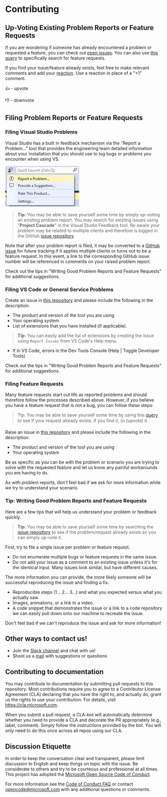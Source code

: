 # Contributing 

## Up-Voting Existing Problem Reports or Feature Requests
If you are wondering if someone has already encountered a problem or requested a feature, you can check out [open issues](https://github.com/Microsoft/project-cascade/issues). You can also use [this query](https://aka.ms/project-cascade/feature-requests) to specifically search for feature requests.

If you find your issue/feature already exists, feel free to make relevant comments and add your [reaction](https://github.com/blog/2119-add-reactions-to-pull-requests-issues-and-comments). Use a reaction in place of a "+1" comment.

👍 - upvote

👎 - downvote

## Filing Problem Reports or Feature Requests

### Filing Visual Studio Problems

Visual Studio has a built in feedback mechanism via the "Report a Problem..." tool that provides the engineering team detailed information about your installation that you should use to log bugs or problems you encounter when using VS.

![Image of Report a Problem...](docs/media/vs-feedback.png) 

> **Tip:** You may be able to save yourself some time by simply up-voting an existing problem report.  You may search for existing issues using "**Project Cascade**" in the Visual Studio Feedback tool. Be aware your problem may be related to multiple clients and therefore is logged in the GitHub [issue repository](https://github.com/Microsoft/project-cascade/issues).


Note that after your problem report is filed, it may be converted to a [GitHub issue](https://github.com/Microsoft/project-cascade/issues) for future tracking if it applies multiple clients or turns out to be a feature request. In this event, a link to the corresponding GitHub issue number will be referenced in comments on your raised problem report. 

Check out the tips in "Writing Good Problem Reports and Feature Requests" for additional suggestions.

### Filing VS Code or General Service Problems 

Create an issue in [this repository](https://github.com/Microsoft/project-cascade/issues) and please include the following in the description:

* The product and version of the tool you are using
* Your operating system
* List of extensions that you have installed (if applicable). 

> **Tip:** You can easily add the list of extensions by creating the issue using `Report Issues` from VS Code's Help menu. 

* If in VS Code, errors in the Dev Tools Console (Help | Toggle Developer Tools)

Check out the tips in "Writing Good Problem Reports and Feature Requests" for additional suggestions.

### Filing Feature Requests
Many feature requests start out life as reported problems and should therefore follow the processes described above.  However, if you believe you have a feature request that is not a bug, you can follow these steps:

> Tip: You may be able to save yourself some time by using this [query](https://aka.ms/project-cascade/feature-requests) to see if your request already exists.  If you find it, 👍 (upvote) it.

Raise an issue in [this repository](https://github.com/Microsoft/project-cascade/issues) and please include the following in the description:

* The product and version of the tool you are using
* Your operating system

Be as specific as you can be with the problem or scenario you are trying to solve with the requested feature and let us know any painful workarounds you are having to do.

As with problem reports, don't feel bad if we ask for more information while we try to understand your scenario.

### Tip: Writing Good Problem Reports and Feature Requests

Here are a few tips that will help us understand your problem or feedback quickly.  

> **Tip:** You may be able to save yourself some time by searching the [issue repository](https://github.com/Microsoft/project-cascade/issues) to see if the problem/request already exists so you can simply up-vote it. 

First, try to file a single issue per problem or feature request.

* Do not enumerate multiple bugs or feature requests in the same issue.
* Do not add your issue as a comment to an existing issue unless it's for the identical input. Many issues look similar, but have different causes.

The more information you can provide, the more likely someone will be successful reproducing the issue and finding a fix. 

* Reproducible steps (1... 2... 3...) and what you expected versus what you actually saw. 
* Images, animations, or a link to a video. 
* A code snippet that demonstrates the issue or a link to a code repository we can easily pull down onto our machine to recreate the issue. 

Don't feel bad if we can't reproduce the issue and ask for more information!

## Other ways to contact us!

- Join the [Slack channel](http://project-cascade.slack.com) and chat with us!
- Shoot us a [mail](mailto:project-cascade@microsoft.com) with suggestions or questions

## Contributing to documentation

You may contribute to documentation by submitting pull requests to this repository. Most contributions require you to agree to a Contributor License Agreement (CLA) declaring that you have the right to, and actually do, grant us the rights to use your contribution. For details, visit https://cla.microsoft.com.

When you submit a pull request, a CLA-bot will automatically determine whether you need to provide
a CLA and decorate the PR appropriately (e.g., label, comment). Simply follow the instructions
provided by the bot. You will only need to do this once across all repos using our CLA.

## Discussion Etiquette
In order to keep the conversation clear and transparent, please limit discussion to English and keep things on topic with the issue. Be considerate to others and try to be courteous and professional at all times. This project has adopted the [Microsoft Open Source Code of Conduct](https://opensource.microsoft.com/codeofconduct/).

For more information see the [Code of Conduct FAQ](https://opensource.microsoft.com/codeofconduct/faq/) or contact [opencode@microsoft.com](mailto:opencode@microsoft.com) with any additional questions or comments.
